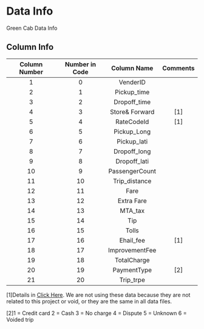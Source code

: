 # Data Info 

Green Cab Data Info

## Column Info

|Column Number	|Number in Code	|Column Name 	|Comments	|
|:-------------:|:-------------:|:-------------:|:---------:|
|1				|0		  		|VenderID		|			|
|2				|1				|Pickup_time	|			|
|3				|2				|Dropoff_time	|			|
|4				|3				|Store& Forward	|[1]		|
|5				|4				|RateCodeId		|[1]		|
|6				|5				|Pickup_Long	|			|
|7				|6				|Pickup_lati	|			|
|8				|7				|Dropoff_long	|			|
|9				|8				|Dropoff_lati	|			|
|10				|9				|PassengerCount	|			|
|11				|10				|Trip_distance	|			|
|12				|11				|Fare			|			|
|13				|12				|Extra Fare		|			|
|14				|13				|MTA_tax		|			|
|15				|14				|Tip			|			|
|16				|15				|Tolls			|			|
|17				|16				|Ehail_fee		|[1]		|
|18				|17				|ImprovementFee	|			|
|19				|18				|TotalCharge	|			|
|20				|19				|PaymentType	|[2]		|
|21				|20				|Trip_trpe		|			|

[1]Details in [Click Here](http://www.nyc.gov/html/tlc/downloads/pdf/data_dictionary_trip_records_green.pdf). We are not using these data because they are not related to this project or void, or they are the same in all data files.

[2]1 = Credit card 
   2 = Cash
   3 = No charge 
   4 = Dispute
   5 = Unknown
   6 = Voided trip